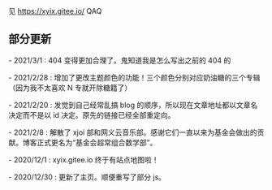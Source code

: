 见 https://xyix.gitee.io/ QAQ

<h2>部分更新</h2>
<p>- 2021/3/1 : 404 变得更加合理了。鬼知道我是怎么写出之前的 404 的</p>
<p>- 2021/2/28 : 增加了更改主题颜色的功能！三个颜色分别对应奶油糖的三个专辑（因为我不太喜欢 N 专就开除糖籍了）</p>
<p>- 2021/2/20 : 发觉到自己经常乱搞 blog 的顺序，所以现在文章地址都以文章名决定而不是以 id 决定。原先的链接已经全部重定向。</p>
<p>- 2021/2/8 : 解散了 xjoi 部和网义云音乐部。感谢它们一直以来为基金会做出的贡献。博客正式更名为“基金会超常组合数学部”。</p>
<p>- 2020/12/1 : xyix.gitee.io 终于有站点地图啦！</p>
<p>- 2020/12/30 : 更新了主页。顺便重写了部分 js。</p>